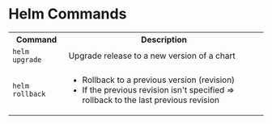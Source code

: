 # Helm Commands

<table>
<tr>
<th>Command</th>
<th>Description</th>
</tr>

<tr>
<td><code>helm upgrade</code></td>
<td>Upgrade release to a new version of a chart</td>
</tr>

<tr>
<td><code>helm rollback</code></td>
<td>
<ul>
<li>Rollback to a previous version (revision) </li>
<li>If the previous revision isn't specified => rollback to the last previous revision</li>
</ul>
</td>
</tr>
</table>